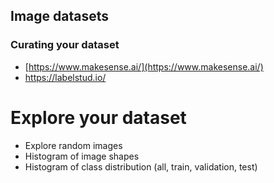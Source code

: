 ## Image datasets

### Curating your dataset

- [https://www.makesense.ai/](https://www.makesense.ai/)
- https://labelstud.io/

# Explore your dataset

- Explore random images
- Histogram of image shapes
- Histogram of class distribution \(all, train, validation, test\)
